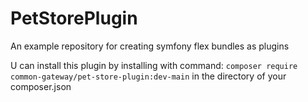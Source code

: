 # PetStorePlugin
An example repository for creating symfony flex bundles as plugins

U can install this plugin by installing with command: `composer require common-gateway/pet-store-plugin:dev-main` in the directory of your composer.json
